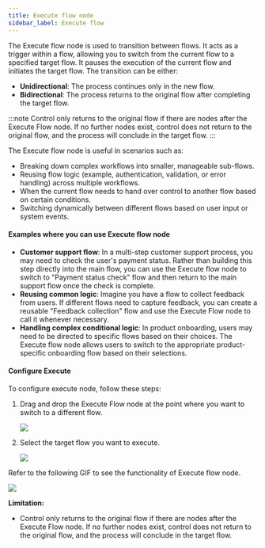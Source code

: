 ```yaml
---
title: Execute flow node
sidebar_label: Execute flow
---
```


The Execute flow node is used to transition between flows. It acts as a trigger within a flow, allowing you to switch from the current flow to a specified target flow. It pauses the execution of the current flow and initiates the target flow. The transition can be either:
  * **Unidirectional**: The process continues only in the new flow.
  * **Bidirectional**: The process returns to the original flow after completing the target flow.

:::note
Control only returns to the original flow if there are nodes after the Execute Flow node. If no further nodes exist, control does not return to the original flow, and the process will conclude in the target flow.
:::

The Execute flow node is useful in scenarios such as:
* Breaking down complex workflows into smaller, manageable sub-flows.
* Reusing flow logic (example, authentication, validation, or error handling) across multiple workflows.
* When the current flow needs to hand over control to another flow based on certain conditions.
* Switching dynamically between different flows based on user input or system events.

#### Examples where you can use Execute flow node

* **Customer support flow**: In a multi-step customer support process, you may need to check the user's payment status. Rather than building this step directly into the main flow, you can use the Execute flow node to switch to "Payment status check" flow and then return to the main support flow once the check is complete.
* **Reusing common logic**: Imagine you have a flow to collect feedback from users. If different flows need to capture feedback, you can create a reusable "Feedback collection" flow and use the Execute Flow node to call it whenever necessary.
* **Handling complex conditional logic**: In product onboarding, users may need to be directed to specific flows based on their choices. The Execute flow node allows users to switch to the appropriate product-specific onboarding flow based on their selections.

#### Configure Execute 

To configure execute node, follow these steps:

1. Drag and drop the Execute Flow node at the point where you want to switch to a different flow.

    ![](https://imgur.com/Wq8qH7K.png)
 
2. Select the target flow you want to execute.

     ![](https://imgur.com/HqX3Om8.png)
     
     
Refer to the following GIF to see the functionality of Execute flow node.

   ![](https://imgur.com/TPNpuwm.gif)
     
**Limitation:**

* Control only returns to the original flow if there are nodes after the Execute Flow node. If no further nodes exist, control does not return to the original flow, and the process will conclude in the target flow.